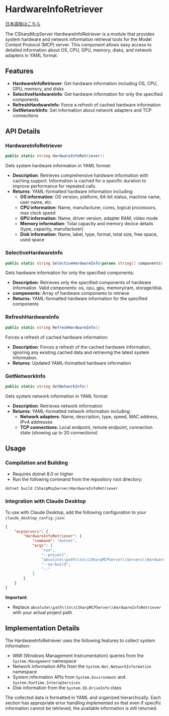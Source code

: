 ﻿# HardwareInfoRetriever

[日本語版はこちら](README.ja.md)

The CSharpMcpServer HardwareInfoRetriever is a module that provides system hardware and network information retrieval tools for the Model Context Protocol (MCP) server. This component allows easy access to detailed information about OS, CPU, GPU, memory, disks, and network adapters in YAML format.

## Features
- **HardwareInfoRetriever**: Get hardware information including OS, CPU, GPU, memory, and disks
- **SelectiveHardwareInfo**: Get hardware information for only the specified components
- **RefreshHardwareInfo**: Force a refresh of cached hardware information
- **GetNetworkInfo**: Get information about network adapters and TCP connections

## API Details

### HardwareInfoRetriever
```csharp
public static string HardwareInfoRetriever()
```
Gets system hardware information in YAML format:
- **Description**: Retrieves comprehensive hardware information with caching support. Information is cached for a specific duration to improve performance for repeated calls.
- **Returns**: YAML-formatted hardware information including:
  - **OS information**: OS version, platform, 64-bit status, machine name, user name, etc.
  - **CPU information**: Name, manufacturer, cores, logical processors, max clock speed
  - **GPU information**: Name, driver version, adapter RAM, video mode
  - **Memory information**: Total capacity and memory device details (type, capacity, manufacturer)
  - **Disk information**: Name, label, type, format, total size, free space, used space

### SelectiveHardwareInfo
```csharp
public static string SelectiveHardwareInfo(params string[] components)
```
Gets hardware information for only the specified components:
- **Description**: Retrieves only the specified components of hardware information. Valid components: os, cpu, gpu, memory/ram, storage/disk.
- **components**: Array of hardware components to retrieve
- **Returns**: YAML-formatted hardware information for the specified components

### RefreshHardwareInfo
```csharp
public static string RefreshHardwareInfo()
```
Forces a refresh of cached hardware information:
- **Description**: Forces a refresh of the cached hardware information, ignoring any existing cached data and retrieving the latest system information.
- **Returns**: Updated YAML-formatted hardware information

### GetNetworkInfo
```csharp
public static string GetNetworkInfo()
```
Gets system network information in YAML format:
- **Description**: Retrieves network information
- **Returns**: YAML-formatted network information including:
  - **Network adapters**: Name, description, type, speed, MAC address, IPv4 addresses
  - **TCP connections**: Local endpoint, remote endpoint, connection state (showing up to 20 connections)

## Usage

### Compilation and Building
- Requires dotnet 8.0 or higher
- Run the following command from the repository root directory:

```bash
dotnet build CSharpMcpServer/HardwareInfoRetriever
```

### Integration with Claude Desktop
To use with Claude Desktop, add the following configuration to your `claude_desktop_config.json`:

```json
{
    "mcpServers": {
        "HardwareInfoRetriever": {
            "command": "dotnet",
            "args": [
                "run",
                "--project",
                "absolute\\path\\to\\CSharpMCPServer\\Servers\\HardwareInfoRetriever",
                "--no-build",
                "--"
            ]
        }
    }
}
```

**Important**: 
- Replace `absolute\\path\\to\\CSharpMCPServer\\HardwareInfoRetriever` with your actual project path

## Implementation Details

The HardwareInfoRetriever uses the following features to collect system information:

- WMI (Windows Management Instrumentation) queries from the `System.Management` namespace
- Network information APIs from the `System.Net.NetworkInformation` namespace
- System information APIs from `System.Environment` and `System.Runtime.InteropServices`
- Disk information from the `System.IO.DriveInfo` class

The collected data is formatted in YAML and organized hierarchically. Each section has appropriate error handling implemented so that even if specific information cannot be retrieved, the available information is still returned.